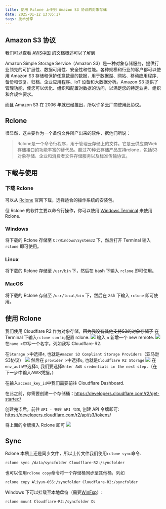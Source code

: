 ```yaml
---
title: 使用 Rclone 上传到 Amazon S3 协议的对象存储
date: 2025-01-12 13:05:17
tags: 技术分享
---
```


## Amazon S3 协议
我们可以查看 [AWS中国](https://docs.amazonaws.cn/s3/) 的文档概述可以了解到

Amazon Simple Storage Service（Amazon S3）是一种对象存储服务，提供行业领先的可扩展性、数据可用性、安全性和性能。各种规模和行业的客户都可以使用 Amazon S3 存储和保护任意数量的数据，用于数据湖、网站、移动应用程序、备份和恢复、归档、企业应用程序、IoT 设备和大数据分析。Amazon S3 提供了管理功能，使您可以优化、组织和配置对数据的访问，以满足您的特定业务、组织和合规性要求。

而且 Amazon S3 在 2006 年就已经推出，所以许多云厂商使用此协议。

## Rclone
很显然，这主要作为一个备份文件所产出来的软件，据他们所说：
> Rclone是一个命令行程序，用于管理云存储上的文件。它是云供应商Web存储接口的功能丰富的替代品。超过70种云存储产品支持rclone，包括S3对象存储、企业和消费者文件存储服务以及标准传输协议。

## 下载与使用
### 下载 Rclone
可以从 [Rclone](https://rclone.org/downloads/) 官网下载，选择适合的操作系统的安装包。

但 Rclone 的软件主要以命令行操作，你可以使用 [Windows Terminal](https://www.microsoft.com/zh-cn/p/windows-terminal/9n0dx20hk701?rtc=1&activetab=pivot:overviewtab) 来使用 Rclone.

### Windows
将下载的 Rclone 存储至 `C:\Windows\System32` 下，然后打开 Terminal 输入 `rclone` 即可使用。
### Linux
将下载的 Rclone 存储至 `/usr/bin` 下，然后在 bash 下输入 `rclone` 即可使用。
### MacOS
将下载的 Rclone 存储至 `/usr/local/bin` 下，然后在 zsh 下输入 `rclone` 即可使用。

## 使用 Rclone
我们使用 Cloudflare R2 作为对象存储，~~因为我没有其他支持S3的对象存储了~~
在 Terminal 下输入`rclone config`配置 rclone.
![](./images/upload-to-amazon-s3-protocol-using-rclone/rclone_config.png)
输入 `n` 新增一个 new remote.
![](./images/upload-to-amazon-s3-protocol-using-rclone/rclone_new.png)
在`name >`中写一个名字，列如我写 Cloudflare-R2.

在`Storage >`中选择`4`, 也就是`Amazon S3 Compliant Storage Providers`（亚马逊S3协议）
![](./images/upload-to-amazon-s3-protocol-using-rclone/rclone_choose_storages.png)
然后在 `provider >`中选择`6`, 也就是`Cloudflare R2 Storage`
![](./images/upload-to-amazon-s3-protocol-using-rclone/rclone_choose_providers.png)
在`env_auth`中选择`1`, 我们要选择`Enter AWS credentials in the next step.`（在下一步中输入AWS凭据。）

在输入`access_key_id`中我们需要前往 Cloudflare Dashboard.

在此之前，你需要创建一个存储桶：<https://developers.cloudflare.com/r2/get-started/>

创建完毕后，前往 `API - 管理 API 令牌`, 创建 API 令牌即可: <https://developers.cloudflare.com/r2/api/s3/tokens/>

将上面的令牌填入 Rclone 即可
![](./images/upload-to-amazon-s3-protocol-using-rclone/rclone_successful.png)

## Sync
Rclone 本质上还是同步文件，所以上传文件我们使用`rclone sync`命令.
```bash
rclone sync /data/syncfolder Cloudflare-R2:/syncfolder
```
也可以使用`rclone copy`命令将一个存储桶同步至其他桶，列如
```bash
rclone copy Aliyun-OSS:/syncfolder Cloudflare-R2:/syncfolder
```
Windows 下可以挂载至本地盘符（需要[WinFsp](https://winfsp.dev/)）：
```bash
rclone mount Cloudflare-R2:/syncfolder D:
```